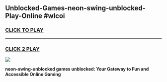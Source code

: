 
## Unblocked-Games-neon-swing-unblocked-Play-Online #wlcoi
<h3>
<a href="https://news.freeplayer.one?title=neon-swing-unblocked&ref=3">CLICK TO PLAY</a></h3>
<hr>

<h3>
<a href="https://news.freeplayer.one?title=neon-swing-unblocked&ref=3">CLICK 2 PLAY</a>
  
</h3>

<a href="https://news.freeplayer.one?title=neon-swing-unblocked&ref=3"><img src="https://clearcache.store/games.png"></a>


**neon-swing-unblocked games unblocked: Your Gateway to Fun and Accessible Online Gaming**
